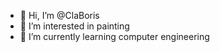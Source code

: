 - 👋 Hi, I’m @ClaBoris
- 👀 I’m interested in painting
- 🌱 I’m currently learning computer engineering

<!---
ClaBoris/ClaBoris is a ✨ special ✨ repository because its `README.md` (this file) appears on your GitHub profile.
You can click the Preview link to take a look at your changes.
--->
